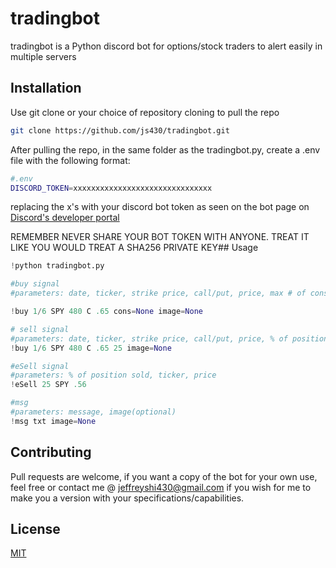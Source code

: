 # tradingbot

tradingbot is a Python discord bot for options/stock traders to alert easily in multiple servers
## Installation

Use git clone or your choice of repository cloning to pull the repo

```bash
git clone https://github.com/js430/tradingbot.git
```
After pulling the repo, in the same folder as the tradingbot.py, create a .env file with the following format:

```bash
#.env
DISCORD_TOKEN=xxxxxxxxxxxxxxxxxxxxxxxxxxxxxxx
```
replacing the x's with your discord bot token as seen on the bot page on [Discord's developer portal](https://discord.com/developers/applications)

REMEMBER NEVER SHARE YOUR BOT TOKEN WITH ANYONE. TREAT IT LIKE YOU WOULD TREAT A SHA256 PRIVATE KEY## Usage

```python
!python tradingbot.py

#buy signal
#parameters: date, ticker, strike price, call/put, price, max # of cons (optional), image link (optional)

!buy 1/6 SPY 480 C .65 cons=None image=None

# sell signal
#parameters: date, ticker, strike price, call/put, price, % of position sold, image link (optional)
!buy 1/6 SPY 480 C .65 25 image=None

#eSell signal
#parameters: % of position sold, ticker, price
!eSell 25 SPY .56

#msg
#parameters: message, image(optional)
!msg txt image=None

```

## Contributing
Pull requests are welcome, if you want a copy of the bot for your own use, feel free or contact me @ jeffreyshi430@gmail.com if you wish for me to make you a version with your
specifications/capabilities.

## License
[MIT](https://choosealicense.com/licenses/mit/)